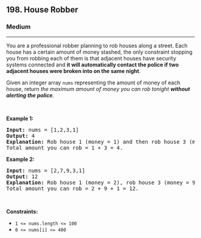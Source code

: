 <h2>198. House Robber</h2><h3>Medium</h3><hr><div><p>You are a professional robber planning to rob houses along a street. Each house has a certain amount of money stashed, the only constraint stopping you from robbing each of them is that adjacent houses have security systems connected and <b>it will automatically contact the police if two adjacent houses were broken into on the same night</b>.</p>

<p>Given an integer array <code>nums</code> representing the amount of money of each house, return <em>the maximum amount of money you can rob tonight <b>without alerting the police</b></em>.</p>

<p>&nbsp;</p>
<p><strong>Example 1:</strong></p>

<pre><strong>Input:</strong> nums = [1,2,3,1]
<strong>Output:</strong> 4
<strong>Explanation:</strong> Rob house 1 (money = 1) and then rob house 3 (money = 3).
Total amount you can rob = 1 + 3 = 4.
</pre>

<p><strong>Example 2:</strong></p>

<pre><strong>Input:</strong> nums = [2,7,9,3,1]
<strong>Output:</strong> 12
<strong>Explanation:</strong> Rob house 1 (money = 2), rob house 3 (money = 9) and rob house 5 (money = 1).
Total amount you can rob = 2 + 9 + 1 = 12.
</pre>

<p>&nbsp;</p>
<p><strong>Constraints:</strong></p>

<ul>
	<li><code>1 &lt;= nums.length &lt;= 100</code></li>
	<li><code>0 &lt;= nums[i] &lt;= 400</code></li>
</ul>
</div>
